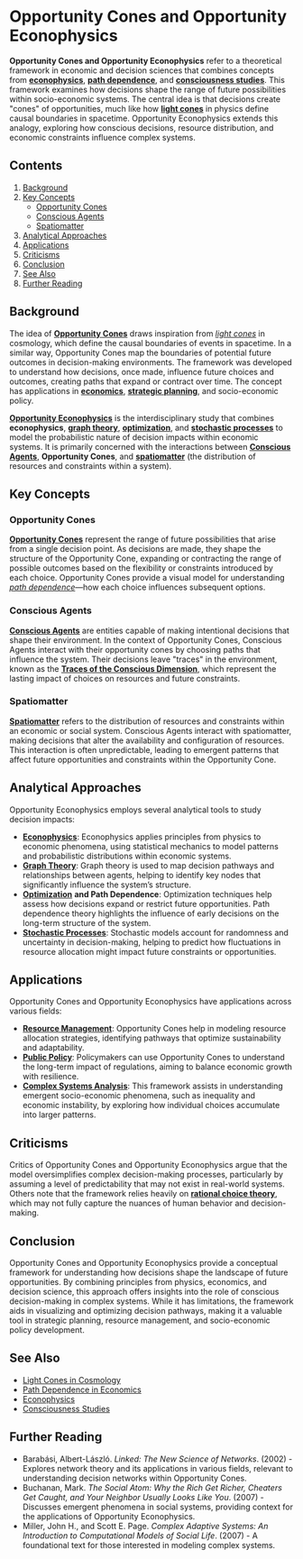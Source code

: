 # Opportunity Cones and Opportunity Econophysics

**Opportunity Cones and Opportunity Econophysics** refer to a theoretical framework in economic and decision sciences that combines concepts from [**econophysics**](GENDER_NEUTRAL_LANGUAGE.md), [**path dependence**](PSYCHOGEOGRAPHY.md), and [**consciousness studies**](CONSCIOUSNESS_STUDIES.md). This framework examines how decisions shape the range of future possibilities within socio-economic systems. The central idea is that decisions create "cones" of opportunities, much like how [**light cones**](NHI.md) in physics define causal boundaries in spacetime. Opportunity Econophysics extends this analogy, exploring how conscious decisions, resource distribution, and economic constraints influence complex systems.

## Contents

1. [Background](OPPORTUNITY_ECONOPHYSICS.md#background)
2. [Key Concepts](OPPORTUNITY_ECONOPHYSICS.md#key-concepts)
   * [Opportunity Cones](OPPORTUNITY_ECONOPHYSICS.md#opportunity-cones)
   * [Conscious Agents](OPPORTUNITY_ECONOPHYSICS.md#conscious-agents)
   * [Spatiomatter](OPPORTUNITY_ECONOPHYSICS.md#spatiomatter)
3. [Analytical Approaches](OPPORTUNITY_ECONOPHYSICS.md#analytical-approaches)
4. [Applications](OPPORTUNITY_ECONOPHYSICS.md#applications)
5. [Criticisms](OPPORTUNITY_ECONOPHYSICS.md#criticisms)
6. [Conclusion](OPPORTUNITY_ECONOPHYSICS.md#conclusion)
7. [See Also](OPPORTUNITY_ECONOPHYSICS.md#see-also)
8. [Further Reading](OPPORTUNITY_ECONOPHYSICS.md#further-reading)

## Background

The idea of [**Opportunity Cones**](PSYCHOCOSMOLOGY.md) draws inspiration from [_light cones_](NHI.md) in cosmology, which define the causal boundaries of events in spacetime. In a similar way, Opportunity Cones map the boundaries of potential future outcomes in decision-making environments. The framework was developed to understand how decisions, once made, influence future choices and outcomes, creating paths that expand or contract over time. The concept has applications in [**economics**](GAME_THEORY.md), [**strategic planning**](TRADEABLE_COMPUTE.md), and socio-economic policy.

[**Opportunity Econophysics**](OPPORTUNITY_ECONOPHYSICS.md) is the interdisciplinary study that combines **econophysics**, [**graph theory**](../../literary_products/encyclopedia/GRAPH_THEORY.md), [**optimization**](../../literary_products/encyclopedia/OPTIMIZATION.md), and [**stochastic processes**](TRACKING_TECHNOLOGIES.md) to model the probabilistic nature of decision impacts within economic systems. It is primarily concerned with the interactions between [**Conscious Agents**](../../literary_products/encyclopedia/CONSCIOUS_AGENTS.md), **Opportunity Cones**, and [**spatiomatter**](../../literary_products/encyclopedia/SPATIOMATTER.md) (the distribution of resources and constraints within a system).

## Key Concepts

### Opportunity Cones

[**Opportunity Cones**](PSYCHOCOSMOLOGY.md) represent the range of future possibilities that arise from a single decision point. As decisions are made, they shape the structure of the Opportunity Cone, expanding or contracting the range of possible outcomes based on the flexibility or constraints introduced by each choice. Opportunity Cones provide a visual model for understanding [_path dependence_](PSYCHOGEOGRAPHY.md)—how each choice influences subsequent options.

### Conscious Agents

[**Conscious Agents**](../../literary_products/encyclopedia/CONSCIOUS_AGENTS.md) are entities capable of making intentional decisions that shape their environment. In the context of Opportunity Cones, Conscious Agents interact with their opportunity cones by choosing paths that influence the system. Their decisions leave "traces" in the environment, known as the [**Traces of the Conscious Dimension**](../../literary_products/encyclopedia/TRACES_OF_THE_CONSCIOUS_DIMENSION.md), which represent the lasting impact of choices on resources and future constraints.

### Spatiomatter

[**Spatiomatter**](../../literary_products/encyclopedia/SPATIOMATTER.md) refers to the distribution of resources and constraints within an economic or social system. Conscious Agents interact with spatiomatter, making decisions that alter the availability and configuration of resources. This interaction is often unpredictable, leading to emergent patterns that affect future opportunities and constraints within the Opportunity Cone.

## Analytical Approaches

Opportunity Econophysics employs several analytical tools to study decision impacts:

* [**Econophysics**](GENDER_NEUTRAL_LANGUAGE.md): Econophysics applies principles from physics to economic phenomena, using statistical mechanics to model patterns and probabilistic distributions within economic systems.
* [**Graph Theory**](../../literary_products/encyclopedia/GRAPH_THEORY.md): Graph theory is used to map decision pathways and relationships between agents, helping to identify key nodes that significantly influence the system’s structure.
* [**Optimization**](../../literary_products/encyclopedia/OPTIMIZATION.md) **and Path Dependence**: Optimization techniques help assess how decisions expand or restrict future opportunities. Path dependence theory highlights the influence of early decisions on the long-term structure of the system.
* [**Stochastic Processes**](TRACKING_TECHNOLOGIES.md): Stochastic models account for randomness and uncertainty in decision-making, helping to predict how fluctuations in resource allocation might impact future constraints or opportunities.

## Applications

Opportunity Cones and Opportunity Econophysics have applications across various fields:

* [**Resource Management**](../../literary_products/encyclopedia/RESOURCE_MANAGEMENT.md): Opportunity Cones help in modeling resource allocation strategies, identifying pathways that optimize sustainability and adaptability.
* [**Public Policy**](../../literary_products/encyclopedia/PUBLIC_POLICY.md): Policymakers can use Opportunity Cones to understand the long-term impact of regulations, aiming to balance economic growth with resilience.
* [**Complex Systems Analysis**](../../literary_products/encyclopedia/COMPLEX_SYSTEMS.md): This framework assists in understanding emergent socio-economic phenomena, such as inequality and economic instability, by exploring how individual choices accumulate into larger patterns.

## Criticisms

Critics of Opportunity Cones and Opportunity Econophysics argue that the model oversimplifies complex decision-making processes, particularly by assuming a level of predictability that may not exist in real-world systems. Others note that the framework relies heavily on [**rational choice theory**](../../literary_products/encyclopedia/RATIONAL_CHOICE_THEORY.md), which may not fully capture the nuances of human behavior and decision-making.

## Conclusion

Opportunity Cones and Opportunity Econophysics provide a conceptual framework for understanding how decisions shape the landscape of future opportunities. By combining principles from physics, economics, and decision science, this approach offers insights into the role of conscious decision-making in complex systems. While it has limitations, the framework aids in visualizing and optimizing decision pathways, making it a valuable tool in strategic planning, resource management, and socio-economic policy development.

## See Also

* [Light Cones in Cosmology](https://en.wikipedia.org/wiki/Light_cone)
* [Path Dependence in Economics](https://en.wikipedia.org/wiki/Path_dependence)
* [Econophysics](https://en.wikipedia.org/wiki/Econophysics)
* [Consciousness Studies](https://en.wikipedia.org/wiki/Consciousness)

## Further Reading

* Barabási, Albert-László. _Linked: The New Science of Networks_. (2002) - Explores network theory and its applications in various fields, relevant to understanding decision networks within Opportunity Cones.
* Buchanan, Mark. _The Social Atom: Why the Rich Get Richer, Cheaters Get Caught, and Your Neighbor Usually Looks Like You_. (2007) - Discusses emergent phenomena in social systems, providing context for the applications of Opportunity Econophysics.
* Miller, John H., and Scott E. Page. _Complex Adaptive Systems: An Introduction to Computational Models of Social Life_. (2007) - A foundational text for those interested in modeling complex systems.
